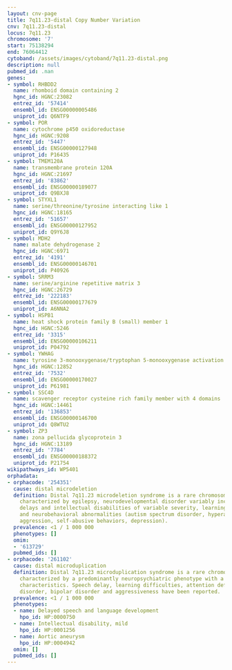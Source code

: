```yaml
---
layout: cnv-page
title: 7q11.23-distal Copy Number Variation
cnv: 7q11.23-distal
locus: 7q11.23
chromosome: '7'
start: 75138294
end: 76064412
cytoband: /assets/images/cytoband/7q11.23-distal.png
description: null
pubmed_id: .nan
genes:
- symbol: RHBDD2
  name: rhomboid domain containing 2
  hgnc_id: HGNC:23082
  entrez_id: '57414'
  ensembl_id: ENSG00000005486
  uniprot_id: Q6NTF9
- symbol: POR
  name: cytochrome p450 oxidoreductase
  hgnc_id: HGNC:9208
  entrez_id: '5447'
  ensembl_id: ENSG00000127948
  uniprot_id: P16435
- symbol: TMEM120A
  name: transmembrane protein 120A
  hgnc_id: HGNC:21697
  entrez_id: '83862'
  ensembl_id: ENSG00000189077
  uniprot_id: Q9BXJ8
- symbol: STYXL1
  name: serine/threonine/tyrosine interacting like 1
  hgnc_id: HGNC:18165
  entrez_id: '51657'
  ensembl_id: ENSG00000127952
  uniprot_id: Q9Y6J8
- symbol: MDH2
  name: malate dehydrogenase 2
  hgnc_id: HGNC:6971
  entrez_id: '4191'
  ensembl_id: ENSG00000146701
  uniprot_id: P40926
- symbol: SRRM3
  name: serine/arginine repetitive matrix 3
  hgnc_id: HGNC:26729
  entrez_id: '222183'
  ensembl_id: ENSG00000177679
  uniprot_id: A6NNA2
- symbol: HSPB1
  name: heat shock protein family B (small) member 1
  hgnc_id: HGNC:5246
  entrez_id: '3315'
  ensembl_id: ENSG00000106211
  uniprot_id: P04792
- symbol: YWHAG
  name: tyrosine 3-monooxygenase/tryptophan 5-monooxygenase activation protein gamma
  hgnc_id: HGNC:12852
  entrez_id: '7532'
  ensembl_id: ENSG00000170027
  uniprot_id: P61981
- symbol: SSC4D
  name: scavenger receptor cysteine rich family member with 4 domains
  hgnc_id: HGNC:14461
  entrez_id: '136853'
  ensembl_id: ENSG00000146700
  uniprot_id: Q8WTU2
- symbol: ZP3
  name: zona pellucida glycoprotein 3
  hgnc_id: HGNC:13189
  entrez_id: '7784'
  ensembl_id: ENSG00000188372
  uniprot_id: P21754
wikipathways_id: WP5401
orphadata:
- orphacode: '254351'
  cause: distal microdeletion
  definition: Distal 7q11.23 microdeletion syndrome is a rare chromosomal anomaly
    characterized by epilepsy, neurodevelopmental disorder variably including developmental
    delays and intellectual disabilities of variable severity, learning disability
    and neurobehavioral abnormalities (autism spectrum disorder, hyperactivity, impulsivity,
    aggression, self-abusive behaviors, depression).
  prevalence: <1 / 1 000 000
  phenotypes: []
  omim:
  - '613729'
  pubmed_ids: []
- orphacode: '261102'
  cause: distal microduplication
  definition: Distal 7q11.23 microduplication syndrome is a rare chromosomal anomaly
    characterized by a predominantly neuropsychiatric phenotype with a few dysmorphic
    characteristics. Speech delay, learning difficulties, attention deficit hyperactivity
    disorder, bipolar disorder and aggressiveness have been reported.
  prevalence: <1 / 1 000 000
  phenotypes:
  - name: Delayed speech and language development
    hpo_id: HP:0000750
  - name: Intellectual disability, mild
    hpo_id: HP:0001256
  - name: Aortic aneurysm
    hpo_id: HP:0004942
  omim: []
  pubmed_ids: []
---
```

